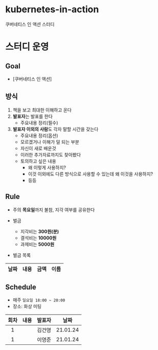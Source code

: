 # kubernetes-in-action
쿠버네티스 인 액션 스터디

# 스터디 운영

## Goal
* [쿠버네티스 인 액션]

## 방식
1. 책을 보고 최대한 이해하고 온다
2. **발표자**는 발표를 한다
    - 주요내용 정리(필수)
3. **발표자 이외의 사람**도 각자 말할 시간을 갖는다
    - 주요내용 정리(옵션)
    - 모르겠거나 이해가 덜 되는 부분
    - 자신이 새로 배운것
    - 이러한 추가자료까지도 찾아봤다
    - 토의하고 싶은 내용
        - 왜 이렇게 사용하지?
        - 이것 이외에도 다른 방식으로 사용할 수 있는데 왜 이것을 사용하지?
        - 등등

## Rule
- 주의 **목요일**까지 불참, 지각 여부를 공유한다
- 벌금
    - 지각비는 **300원(분)**
    - 결석비는 **10000원**
    - 과제비는 **5000원**

- 벌금 목록

|날짜|내용|금액|이름|  
| :---: | :---: | :---: | :---: |  



## Schedule
- 매주 `일요일 18:00 ~ 20:00`
- 장소: 화상 미팅

|회차|내용|발표자|날짜|
| :---: | :---: | :---: | :---: |
| 1 |  | 김건영 | 21.01.24 |
| 1 |   | 이영준 | 21.01.24 |











